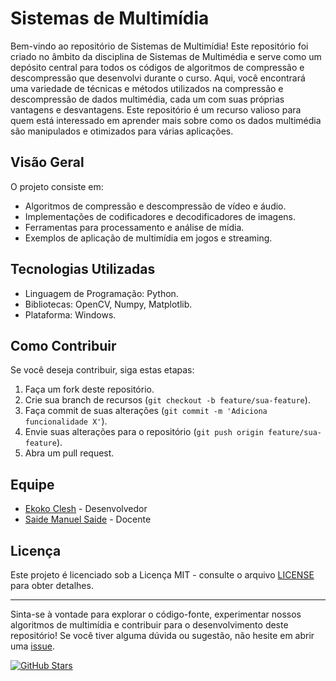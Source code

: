 # Sistemas de Multimídia

Bem-vindo ao repositório de Sistemas de Multimídia! Este repositório foi criado no âmbito da disciplina de Sistemas de Multimédia e serve como um depósito central para todos os códigos de algoritmos de compressão e descompressão que desenvolvi durante o curso. Aqui, você encontrará uma variedade de técnicas e métodos utilizados na compressão e descompressão de dados multimédia, cada um com suas próprias vantagens e desvantagens. Este repositório é um recurso valioso para quem está interessado em aprender mais sobre como os dados multimédia são manipulados e otimizados para várias aplicações.

## Visão Geral

O projeto consiste em:

- Algoritmos de compressão e descompressão de vídeo e áudio.
- Implementações de codificadores e decodificadores de imagens.
- Ferramentas para processamento e análise de mídia.
- Exemplos de aplicação de multimídia em jogos e streaming.

## Tecnologias Utilizadas

- Linguagem de Programação: Python.
- Bibliotecas: OpenCV, Numpy, Matplotlib.
- Plataforma: Windows.

## Como Contribuir

Se você deseja contribuir, siga estas etapas:

1. Faça um fork deste repositório.
2. Crie sua branch de recursos (`git checkout -b feature/sua-feature`).
3. Faça commit de suas alterações (`git commit -m 'Adiciona funcionalidade X'`).
4. Envie suas alterações para o repositório (`git push origin feature/sua-feature`).
5. Abra um pull request.

## Equipe

- [Ekoko Clesh](https://github.com/Ekoko-Clesh) - Desenvolvedor
- [Saide Manuel Saide](https://github.com/saidesaide) - Docente

## Licença

Este projeto é licenciado sob a Licença MIT - consulte o arquivo [LICENSE](LICENSE) para obter detalhes.

---

Sinta-se à vontade para explorar o código-fonte, experimentar nossos algoritmos de multimídia e contribuir para o desenvolvimento deste repositório! Se você tiver alguma dúvida ou sugestão, não hesite em abrir uma [issue](https://github.com/Ekoko-Clesh/Sistemas_de_Multimedia/issues).

[![GitHub Stars](https://img.shields.io/github/stars/Ekoko-Clesh/Sistemas_de_Multimedia.svg?style=flat&logo=github&colorB=blue&label=Stars)](https://github.com/Ekoko-Clesh/Sistemas_de_Multimedia/stargazers)
